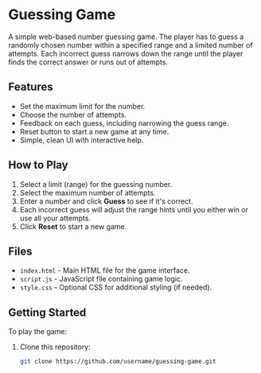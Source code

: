 # Guessing Game

A simple web-based number guessing game. The player has to guess a randomly chosen number within a specified range and a limited number of attempts. Each incorrect guess narrows down the range until the player finds the correct answer or runs out of attempts.

## Features

- Set the maximum limit for the number.
- Choose the number of attempts.
- Feedback on each guess, including narrowing the guess range.
- Reset button to start a new game at any time.
- Simple, clean UI with interactive help.

## How to Play

1. Select a limit (range) for the guessing number.
2. Select the maximum number of attempts.
3. Enter a number and click **Guess** to see if it's correct.
4. Each incorrect guess will adjust the range hints until you either win or use all your attempts.
5. Click **Reset** to start a new game.

## Files

- `index.html` - Main HTML file for the game interface.
- `script.js` - JavaScript file containing game logic.
- `style.css` - Optional CSS for additional styling (if needed).

## Getting Started

To play the game:

1. Clone this repository:
   ```bash
   git clone https://github.com/username/guessing-game.git
   ```
